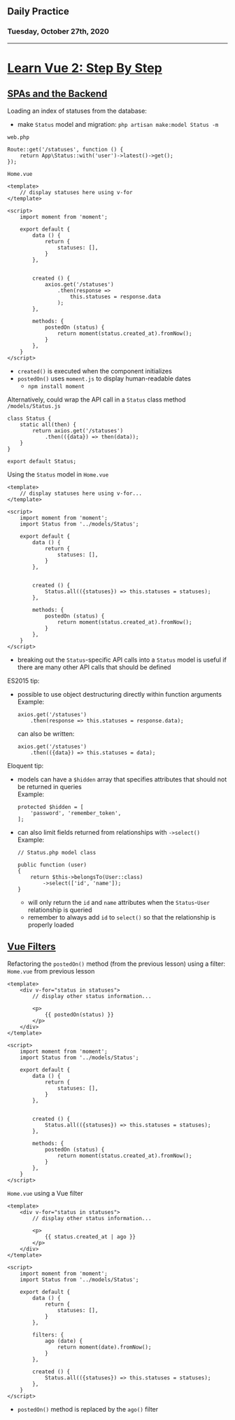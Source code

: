 ## Daily Practice
### Tuesday, October 27th, 2020
---


# [Learn Vue 2: Step By Step](https://laracasts.com/series/learn-vue-2-step-by-step)


## [SPAs and the Backend](https://laracasts.com/series/learn-vue-2-step-by-step/episodes/27)

Loading an index of statuses from the database:
- make `Status` model and migration: `php artisan make:model Status -m`


`web.php`
```
Route::get('/statuses', function () {
    return App\Status::with('user')->latest()->get();
});
```

`Home.vue`
```
<template>
    // display statuses here using v-for
</template>

<script>
    import moment from 'moment';

    export default {
        data () {
            return {
                statuses: [],
            }
        },


        created () {
            axios.get('/statuses')
                .then(response =>
                    this.statuses = response.data
                );
        },

        methods: {
            postedOn (status) {
                return moment(status.created_at).fromNow();
            }
        },
    }
</script>
```
- `created()` is executed when the component initializes
- `postedOn()` uses `moment.js` to display human-readable dates
   * `npm install moment`


Alternatively, could wrap the API call in a `Status` class method
`/models/Status.js`
```
class Status {
    static all(then) {
        return axios.get('/statuses')
            .then(({data}) => then(data));
    }
}

export default Status;
```

Using the `Status` model in `Home.vue`
```
<template>
    // display statuses here using v-for...
</template>

<script>
    import moment from 'moment';
    import Status from '../models/Status';

    export default {
        data () {
            return {
                statuses: [],
            }
        },


        created () {
            Status.all(({statuses}) => this.statuses = statuses);
        },

        methods: {
            postedOn (status) {
                return moment(status.created_at).fromNow();
            }
        },
    }
</script>
```
- breaking out the `Status`-specific API calls into a `Status` model is useful if there are many other API calls that should be defined


ES2015 tip:  
- possible to use object destructuring directly within function arguments  
Example:
    ```
    axios.get('/statuses')
        .then(response => this.statuses = response.data);
    ```
    can also be written:
    ```
    axios.get('/statuses')
        .then(({data}) => this.statuses = data);
    ```


Eloquent tip:
- models can have a `$hidden` array that specifies attributes that should not be returned in queries  
Example:
    ```
    protected $hidden = [
        'password', 'remember_token',
    ];
    ```
- can also limit fields returned from relationships with `->select()`  
Example:
    ```
    // Status.php model class

    public function (user)
    {
        return $this->belongsTo(User::class)
            ->select(['id', 'name']);
    }
    ```
    - will only return the `id` and `name` attributes when the `Status`-`User` relationship is queried
    - remember to always add `id` to `select()` so that the relationship is properly loaded



## [Vue Filters](https://laracasts.com/series/learn-vue-2-step-by-step/episodes/28)

Refactoring the `postedOn()` method (from the previous lesson) using a filter:  
`Home.vue` from previous lesson
```
<template>
    <div v-for="status in statuses">
        // display other status information...

        <p>
            {{ postedOn(status) }}
        </p>
    </div>
</template>

<script>
    import moment from 'moment';
    import Status from '../models/Status';

    export default {
        data () {
            return {
                statuses: [],
            }
        },


        created () {
            Status.all(({statuses}) => this.statuses = statuses);
        },

        methods: {
            postedOn (status) {
                return moment(status.created_at).fromNow();
            }
        },
    }
</script>
```

`Home.vue` using a Vue filter
```
<template>
    <div v-for="status in statuses">
        // display other status information...

        <p>
            {{ status.created_at | ago }}
        </p>
    </div>
</template>

<script>
    import moment from 'moment';
    import Status from '../models/Status';

    export default {
        data () {
            return {
                statuses: [],
            }
        },

        filters: {
            ago (date) {
                return moment(date).fromNow();
            }
        },

        created () {
            Status.all(({statuses}) => this.statuses = statuses);
        },
    }
</script>
```
- `postedOn()` method is replaced by the `ago()` filter
